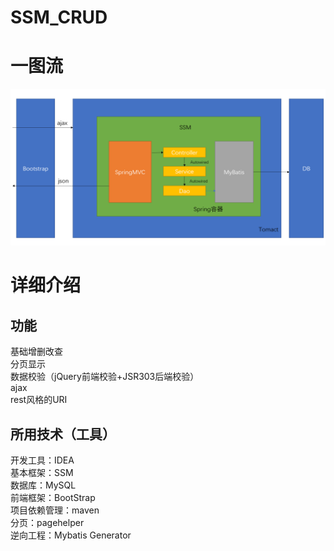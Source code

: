 SSM_CRUD
======
# 一图流
![](https://github.com/konosuba-zw/SSM_CRUD/raw/master/introduce.png)
# 详细介绍
## 功能
基础增删改查<br>
分页显示<br>
数据校验（jQuery前端校验+JSR303后端校验）<br>
ajax<br>
rest风格的URI<br>
## 所用技术（工具）
开发工具：IDEA<br>
基本框架：SSM<br>
数据库：MySQL<br>
前端框架：BootStrap<br>
项目依赖管理：maven<br>
分页：pagehelper<br>
逆向工程：Mybatis Generator
